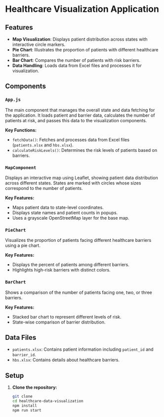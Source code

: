# Healthcare Visualization Application

## Features

- **Map Visualization**: Displays patient distribution across states with interactive circle markers.
- **Pie Chart**: Illustrates the proportion of patients with different healthcare barriers.
- **Bar Chart**: Compares the number of patients with risk barriers.
- **Data Handling**: Loads data from Excel files and processes it for visualization.

## Components

### `App.js`

The main component that manages the overall state and data fetching for the application. It loads patient and barrier data, calculates the number of patients at risk, and passes this data to the visualization components.

**Key Functions:**
- `fetchData()`: Fetches and processes data from Excel files (`patients.xlsx` and `hbs.xlsx`).
- `calculateRiskLevels()`: Determines the risk levels of patients based on barriers.

### `MapComponent`

Displays an interactive map using Leaflet, showing patient data distribution across different states. States are marked with circles whose sizes correspond to the number of patients.

**Key Features:**
- Maps patient data to state-level coordinates.
- Displays state names and patient counts in popups.
- Uses a grayscale OpenStreetMap layer for the base map.

### `PieChart`

Visualizes the proportion of patients facing different healthcare barriers using a pie chart.

**Key Features:**
- Displays the percent of patients among different barriers.
- Highlights high-risk barriers with distinct colors.

### `BarChart`

Shows a comparison of the number of patients facing one, two, or three barriers.

**Key Features:**
- Stacked bar chart to represent different levels of risk.
- State-wise comparison of barrier distribution.

## Data Files

- `patients.xlsx`: Contains patient information including `patient_id` and `barrier_id`.
- `hbs.xlsx`: Contains details about healthcare barriers.

## Setup

1. **Clone the repository:**
   ```bash
   git clone 
   cd healthcare-data-visualization
   npm install
   npm run start
